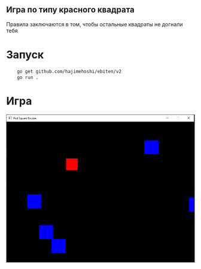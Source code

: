 ## Игра по типу красного квадрата
Правила заключаются в том, чтобы остальные квадраты не догнали тебя

# Запуск
```
    go get github.com/hajimehoshi/ebiten/v2
    go run .
```

# Игра
![Скриншот игры](./images/1.png)